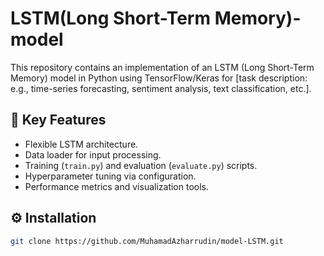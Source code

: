 
# LSTM(Long Short-Term Memory)-model

This repository contains an implementation of an LSTM (Long Short-Term Memory) model in Python using TensorFlow/Keras for [task description: e.g., time-series forecasting, sentiment analysis, text classification, etc.].

## 🧩 Key Features
- Flexible LSTM architecture.
- Data loader for input processing.
- Training (`train.py`) and evaluation (`evaluate.py`) scripts.
- Hyperparameter tuning via configuration.
- Performance metrics and visualization tools.

## ⚙️ Installation
```bash
git clone https://github.com/MuhamadAzharrudin/model-LSTM.git

